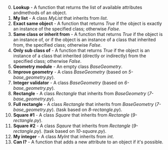 0. **Lookup** - A function that returns the list of available attributes andmethods of an object.
1. **My list** - A class *MyList* that inherits from *list*.
2. **Exact same object** - A function that returns *True* if the object is exactly an instance of the specified class; otherwise *False*.
3. **Same class or inherit from** - A function that returns *True* if the object is an instance of, or if the object is an instance of a class that inherited from, the specified class; otherwise *False*.
4. **Only sub class of** - A function that returns *True* if the object is an instance of a class that inherited (directly or indirectly) from the specified class; otherwise *False*.
5. **Geometry module** - An empty class *BaseGeometry*.
6. **Improve geometry** - A class *BaseGeometry* (based on *5-base_geometry.py*).
7. **Integer validator** - A class *BaseGeometry* (based on *6-base_geometry.py*).
8. **Rectangle** - A class *Rectangle* that inherits from *BaseGeometry* (*7-base_geometry.py*).
9. **Full rectangle** - A class *Rectangle* that inherits from *BaseGeometry* (*7-base_geometry.py*). (task based on *8-rectangle.py*).
10. **Square #1** - A class *Square* that inherits from *Rectangle* (*9-rectangle.py*).
11. **Square #2** - A class *Sqaure* that inherits from *Rectangle* (*9-rectangle.py*). (task based on *10-square.py*).
12. **My integer** - A class *MyInt* that inherits from *int*.
13. **Can I?** - A function that adds a new attribute to an object if it's possible.
